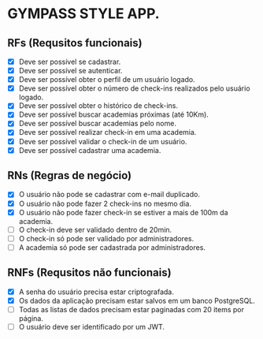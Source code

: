 # GYMPASS STYLE APP.

## RFs (Requsitos funcionais)

 - [x] Deve ser possível se cadastrar.
 - [x] Deve ser possível se autenticar.
 - [x] Deve ser possível obter o perfil de um usuário logado.
 - [x] Deve ser possível obter o número de check-ins realizados pelo usuário logado.
 - [x] Deve ser possível obter o histórico de check-ins.
 - [x] Deve ser possível buscar academias próximas (até 10Km).
 - [x] Deve ser possível buscar academias pelo nome.
 - [x] Deve ser possível realizar check-in em uma academia.
 - [x] Deve ser possível validar o check-in de um usuário.
 - [x] Deve ser possível cadastrar uma academia.

## RNs (Regras de negócio)

 - [x] O usuário não pode se cadastrar com e-mail duplicado.
 - [x] O usuário não pode fazer 2 check-ins no mesmo dia.
 - [x] O usuário não pode fazer check-in se estiver a mais de 100m da academia.
 - [ ] O check-in deve ser validado dentro de 20min.
 - [ ] O check-in só pode ser validado por administradores.
 - [ ] A academia só pode ser cadastrada por administradores.

## RNFs (Requsitos não funcionais)

 - [x] A senha do usuário precisa estar criptografada.
 - [x] Os dados da aplicação precisam estar salvos em um banco PostgreSQL.
 - [ ] Todas as listas de dados precisam estar paginadas com 20 items por página.
 - [ ] O usuário deve ser identificado por um JWT.